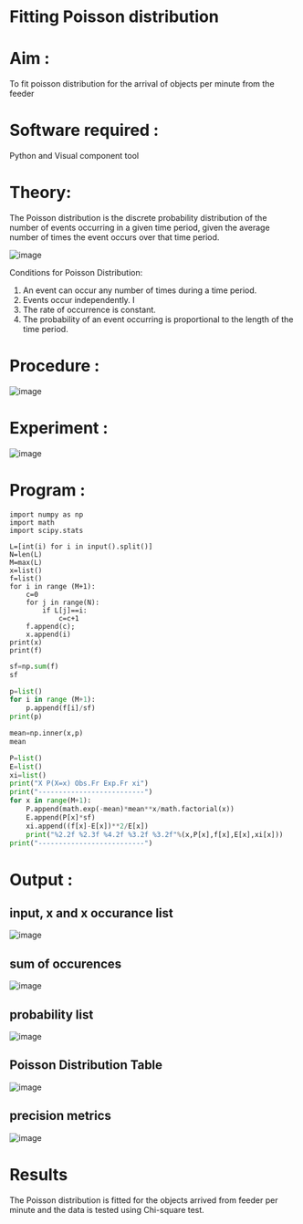 # Fitting Poisson  distribution
# Aim : 

To fit poisson distribution for the arrival of objects per minute from the feeder

# Software required :  

Python and Visual component tool

# Theory:

The Poisson distribution is the discrete probability distribution of the number of events occurring in a given time period, given the average number of times the event occurs over that time period.

![image](https://user-images.githubusercontent.com/104613195/166248326-fd042076-8b0b-40c4-8b11-1d8e8fcb74db.png)

 Conditions for Poisson Distribution:

1. An event can occur any number of times during a time period.
2. Events occur independently. I
3. The rate of occurrence is constant.
4. The probability of an event occurring is proportional to the length of the time period. 
 
# Procedure :

![image](https://user-images.githubusercontent.com/104613195/166251988-d0c53205-6080-4f7b-ae4c-398178586637.png)

# Experiment :

![image](https://user-images.githubusercontent.com/103921593/230282876-f4a5afbf-cac1-4648-a1b0-c78840638a8e.png)

# Program :
```
import numpy as np
import math
import scipy.stats

L=[int(i) for i in input().split()]
N=len(L)
M=max(L)
x=list()
f=list()
for i in range (M+1):
    c=0
    for j in range(N):
        if L[j]==i:
            c=c+1
    f.append(c);
    x.append(i)
print(x)
print(f)
```

```python
sf=np.sum(f)
sf
```
```python
p=list()
for i in range (M+1):
    p.append(f[i]/sf)
print(p)
```
```python
mean=np.inner(x,p)
mean
```
```python
P=list()
E=list()
xi=list()
print("X P(X=x) Obs.Fr Exp.Fr xi")
print("--------------------------")
for x in range(M+1):
    P.append(math.exp(-mean)*mean**x/math.factorial(x))
    E.append(P[x]*sf)
    xi.append((f[x]-E[x])**2/E[x])
    print("%2.2f %2.3f %4.2f %3.2f %3.2f"%(x,P[x],f[x],E[x],xi[x]))
print("--------------------------")
```

# Output : 

## input, x and x occurance list
![image](https://github.com/EASWAR17/Poisson_distribution/assets/94154683/53781f53-101c-4ca0-ba7f-a5f99fafbdb2)

## sum of occurences
![image](https://github.com/EASWAR17/Poisson_distribution/assets/94154683/e0b4455f-7218-4f9d-8087-fa6b2566ceb9)


## probability list
![image](https://github.com/EASWAR17/Poisson_distribution/assets/94154683/3f3e087f-5a18-4de0-a87f-5b94908fe343)

## Poisson Distribution Table
![image](https://github.com/EASWAR17/Poisson_distribution/assets/94154683/a8af39c7-e4bf-40ff-851e-398b342b5bbe)

## precision metrics
![image](https://github.com/EASWAR17/Poisson_distribution/assets/94154683/2b3d3709-87ab-425a-897d-3e9f33489c0c)

# Results

The Poisson distribution is fitted for the objects arrived from feeder per minute and the data is tested using Chi-square test. 
 
